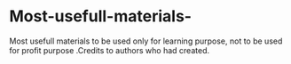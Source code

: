 # Most-usefull-materials-
Most usefull materials  to be used only for learning purpose, not to be used for profit purpose .Credits to authors who had created.

